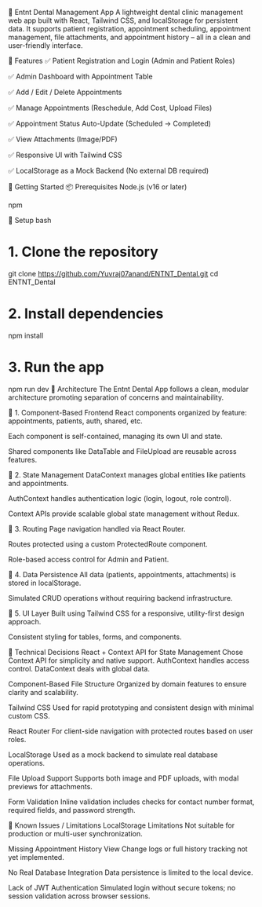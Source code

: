 🦷 Entnt Dental Management App
A lightweight dental clinic management web app built with React, Tailwind CSS, and localStorage for persistent data. It supports patient registration, appointment scheduling, appointment management, file attachments, and appointment history – all in a clean and user-friendly interface.

🚀 Features
✅ Patient Registration and Login (Admin and Patient Roles)

✅ Admin Dashboard with Appointment Table

✅ Add / Edit / Delete Appointments

✅ Manage Appointments (Reschedule, Add Cost, Upload Files)

✅ Appointment Status Auto-Update (Scheduled → Completed)

✅ View Attachments (Image/PDF)

✅ Responsive UI with Tailwind CSS

✅ LocalStorage as a Mock Backend (No external DB required)

🏁 Getting Started
📦 Prerequisites
Node.js (v16 or later)

npm

🔧 Setup
bash
# 1. Clone the repository
git clone https://github.com/Yuvraj07anand/ENTNT_Dental.git
cd ENTNT_Dental

# 2. Install dependencies
npm install

# 3. Run the app
npm run dev
🧠 Architecture
The Entnt Dental App follows a clean, modular architecture promoting separation of concerns and maintainability.

🔹 1. Component-Based Frontend
React components organized by feature: appointments, patients, auth, shared, etc.

Each component is self-contained, managing its own UI and state.

Shared components like DataTable and FileUpload are reusable across features.

🔹 2. State Management
DataContext manages global entities like patients and appointments.

AuthContext handles authentication logic (login, logout, role control).

Context APIs provide scalable global state management without Redux.

🔹 3. Routing
Page navigation handled via React Router.

Routes protected using a custom ProtectedRoute component.

Role-based access control for Admin and Patient.

🔹 4. Data Persistence
All data (patients, appointments, attachments) is stored in localStorage.

Simulated CRUD operations without requiring backend infrastructure.

🔹 5. UI Layer
Built using Tailwind CSS for a responsive, utility-first design approach.

Consistent styling for tables, forms, and components.

🧪 Technical Decisions
React + Context API for State Management Chose Context API for simplicity and native support. AuthContext handles access control. DataContext deals with global data.

Component-Based File Structure Organized by domain features to ensure clarity and scalability.

Tailwind CSS Used for rapid prototyping and consistent design with minimal custom CSS.

React Router For client-side navigation with protected routes based on user roles.

LocalStorage Used as a mock backend to simulate real database operations.

File Upload Support Supports both image and PDF uploads, with modal previews for attachments.

Form Validation Inline validation includes checks for contact number format, required fields, and password strength.

🐞 Known Issues / Limitations
LocalStorage Limitations Not suitable for production or multi-user synchronization.

Missing Appointment History View Change logs or full history tracking not yet implemented.

No Real Database Integration Data persistence is limited to the local device.

Lack of JWT Authentication Simulated login without secure tokens; no session validation across browser sessions.